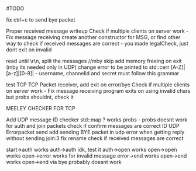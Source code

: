 #TODO

fix ctrl+c to send bye packet


Proper received message writeup
Check if multiple clients on server work - Fix message receiving 
create another constructor for MSG, or find other way to check if received messages are correct - you made legalCheck, just dont exit on invalid

read until \r\n, split the messages //mby skip
add memory freeing on exit (mby its needed only in UDP)
change error to be printed to std::cerr
[A-Z]|[a-z]|[0-9]| - username, channelid and secret must follow this grammar

test TCP
TCP Packet receiver, add exit on error/bye
Check if multiple clients on server work - Fix message receiving 
program exits on using invalid chars but probs shouldnt, check it



MEELEY CHECKER FOR TCP

Add UDP message ID checker std::map ? works probs - probs doesnt work for auth and join packets
check if confirm messages are correct ID
UDP Errorpacket send
add sending BYE packet in udp
error when getting reply without sending join:3
fix rename
check if received messages are correct


start->auth works
auth->auth idk, test it
auth->open works
open->open works
open->error works for invalid message
error->end works
open->end works
open->end via bye probably doesnt work  